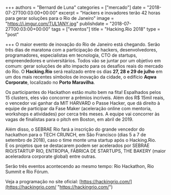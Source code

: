 +++
authors = "Bernard de Luna"
categories = ["mercado"]
date = "2018-07-27T00:03:00+00:00"
excerpt = "Hackers e inovadores terão 42 horas para gerar soluções para o Rio de Janeiro"
image = "https://i.imgur.com/TUL1ANY.jpg"
publishdate = "2018-07-27T00:03:00+00:00"
tags = ["eventos"]
title = "Hacking.Rio 2018"
type = "post"

+++
O maior evento de inovação do Rio de Janeiro está chegando. Serão três dias de maratona com a participação de hackers, desenvolvedores, programadores, especialistas em tecnologia, CTO de startups, empreendedores e universitários. Todos vão se juntar por um objetivo em comum: gerar soluções de alto impacto para os desafios reais do mercado do Rio. O **Hacking.Rio** será realizado entre os dias **27, 28 e 29 de julho** em um dos mais recentes símbolos de inovação da cidade, o edifício **Aqwa Corporate**, localizado no **Porto Maravilha**.

Os participantes do Hackathon estão muito bem na fita! Espalhados pelos 15 clusters, eles vão concorrer a prêmios incríveis. Além dos R$ 15mil reais, o vencedor vai ganhar da MIT HARVARD o Passe Hacker, que dá direito à equipe de participar da Fase Maker (aceleração online com mentoria, workshops e atividades) por cerca três meses. A equipe vai concorrer às vagas de finalistas para o pitch em Boston, em abril de 2019.

Além disso, o SEBRAE Rio fará a inscrição do grande vencedor do hackathon para o TECH CRUNCH, em São Francisco (dias 5 a 7 de setembro de 2018), caso o time monte uma startup após o Hacking.Rio. E os projetos que se destacarem podem ser acelerados por SEBRAE RIO/STARTUP RIO, ENTROPIA, FÁBRICA DE STARTUPS, THE BAKERY (maior aceleradora corporate global) entre outras.

Serão três eventos acontecendo ao mesmo tempo: Rio Hackathon, Rio Summit e Rio Fórum.

Veja a programação no site oficial: [https://hackingrio.com/](https://hackingrio.com/ "https://hackingrio.com/")